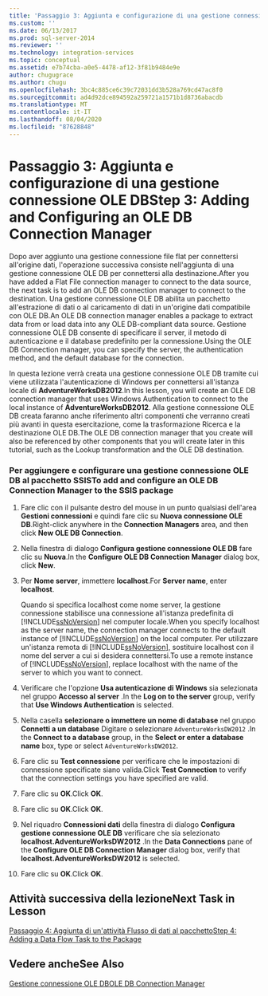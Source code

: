 ```yaml
---
title: 'Passaggio 3: Aggiunta e configurazione di una gestione connessione OLE DB | Microsoft Docs'
ms.custom: ''
ms.date: 06/13/2017
ms.prod: sql-server-2014
ms.reviewer: ''
ms.technology: integration-services
ms.topic: conceptual
ms.assetid: e7b74cba-a0e5-4478-af12-3f81b9484e9e
author: chugugrace
ms.author: chugu
ms.openlocfilehash: 3bc4c885ce6c39c72031dd3b528a769cd47ac8f0
ms.sourcegitcommit: ad4d92dce894592a259721a1571b1d8736abacdb
ms.translationtype: MT
ms.contentlocale: it-IT
ms.lasthandoff: 08/04/2020
ms.locfileid: "87628848"
---
```

# <a name="step-3-adding-and-configuring-an-ole-db-connection-manager"></a><span data-ttu-id="7da91-102">Passaggio 3: Aggiunta e configurazione di una gestione connessione OLE DB</span><span class="sxs-lookup"><span data-stu-id="7da91-102">Step 3: Adding and Configuring an OLE DB Connection Manager</span></span>
  <span data-ttu-id="7da91-103">Dopo aver aggiunto una gestione connessione file flat per connettersi all'origine dati, l'operazione successiva consiste nell'aggiunta di una gestione connessione OLE DB per connettersi alla destinazione.</span><span class="sxs-lookup"><span data-stu-id="7da91-103">After you have added a Flat File connection manager to connect to the data source, the next task is to add an OLE DB connection manager to connect to the destination.</span></span> <span data-ttu-id="7da91-104">Una gestione connessione OLE DB abilita un pacchetto all'estrazione di dati o al caricamento di dati in un'origine dati compatibile con OLE DB.</span><span class="sxs-lookup"><span data-stu-id="7da91-104">An OLE DB connection manager enables a package to extract data from or load data into any OLE DB-compliant data source.</span></span> <span data-ttu-id="7da91-105">Gestione connessione OLE DB consente di specificare il server, il metodo di autenticazione e il database predefinito per la connessione.</span><span class="sxs-lookup"><span data-stu-id="7da91-105">Using the OLE DB Connection manager, you can specify the server, the authentication method, and the default database for the connection.</span></span>  
  
 <span data-ttu-id="7da91-106">In questa lezione verrà creata una gestione connessione OLE DB tramite cui viene utilizzata l'autenticazione di Windows per connettersi all'istanza locale di **AdventureWorksDB2012**.</span><span class="sxs-lookup"><span data-stu-id="7da91-106">In this lesson, you will create an OLE DB connection manager that uses Windows Authentication to connect to the local instance of **AdventureWorksDB2012**.</span></span> <span data-ttu-id="7da91-107">Alla gestione connessione OLE DB creata faranno anche riferimento altri componenti che verranno creati più avanti in questa esercitazione, come la trasformazione Ricerca e la destinazione OLE DB.</span><span class="sxs-lookup"><span data-stu-id="7da91-107">The OLE DB connection manager that you create will also be referenced by other components that you will create later in this tutorial, such as the Lookup transformation and the OLE DB destination.</span></span>  
  
### <a name="to-add-and-configure-an-ole-db-connection-manager-to-the-ssis-package"></a><span data-ttu-id="7da91-108">Per aggiungere e configurare una gestione connessione OLE DB al pacchetto SSIS</span><span class="sxs-lookup"><span data-stu-id="7da91-108">To add and configure an OLE DB Connection Manager to the SSIS package</span></span>  
  
1.  <span data-ttu-id="7da91-109">Fare clic con il pulsante destro del mouse in un punto qualsiasi dell'area **Gestioni connessioni** e quindi fare clic su **Nuova connessione OLE DB**.</span><span class="sxs-lookup"><span data-stu-id="7da91-109">Right-click anywhere in the **Connection Managers** area, and then click **New OLE DB Connection**.</span></span>  
  
2.  <span data-ttu-id="7da91-110">Nella finestra di dialogo **Configura gestione connessione OLE DB** fare clic su **Nuova**.</span><span class="sxs-lookup"><span data-stu-id="7da91-110">In the **Configure OLE DB Connection Manager** dialog box, click **New**.</span></span>  
  
3.  <span data-ttu-id="7da91-111">Per **Nome server**, immettere **localhost**.</span><span class="sxs-lookup"><span data-stu-id="7da91-111">For **Server name**, enter **localhost**.</span></span>  
  
     <span data-ttu-id="7da91-112">Quando si specifica localhost come nome server, la gestione connessione stabilisce una connessione all'istanza predefinita di [!INCLUDE[ssNoVersion](../includes/ssnoversion-md.md)] nel computer locale.</span><span class="sxs-lookup"><span data-stu-id="7da91-112">When you specify localhost as the server name, the connection manager connects to the default instance of [!INCLUDE[ssNoVersion](../includes/ssnoversion-md.md)] on the local computer.</span></span> <span data-ttu-id="7da91-113">Per utilizzare un'istanza remota di [!INCLUDE[ssNoVersion](../includes/ssnoversion-md.md)], sostituire localhost con il nome del server a cui si desidera connettersi.</span><span class="sxs-lookup"><span data-stu-id="7da91-113">To use a remote instance of [!INCLUDE[ssNoVersion](../includes/ssnoversion-md.md)], replace localhost with the name of the server to which you want to connect.</span></span>  
  
4.  <span data-ttu-id="7da91-114">Verificare che l'opzione **Usa autenticazione di Windows** sia selezionata nel gruppo **Accesso al server** .</span><span class="sxs-lookup"><span data-stu-id="7da91-114">In the **Log on to the server** group, verify that **Use Windows Authentication** is selected.</span></span>  
  
5.  <span data-ttu-id="7da91-115">Nella casella **selezionare o immettere un nome di database** nel gruppo **Connetti a un database** Digitare o selezionare `AdventureWorksDW2012` .</span><span class="sxs-lookup"><span data-stu-id="7da91-115">In the **Connect to a database** group, in the **Select or enter a database name** box, type or select `AdventureWorksDW2012`.</span></span>  
  
6.  <span data-ttu-id="7da91-116">Fare clic su **Test connessione** per verificare che le impostazioni di connessione specificate siano valida.</span><span class="sxs-lookup"><span data-stu-id="7da91-116">Click **Test Connection** to verify that the connection settings you have specified are valid.</span></span>  
  
7.  <span data-ttu-id="7da91-117">Fare clic su **OK**.</span><span class="sxs-lookup"><span data-stu-id="7da91-117">Click **OK**.</span></span>  
  
8.  <span data-ttu-id="7da91-118">Fare clic su **OK**.</span><span class="sxs-lookup"><span data-stu-id="7da91-118">Click **OK**.</span></span>  
  
9. <span data-ttu-id="7da91-119">Nel riquadro **Connessioni dati** della finestra di dialogo **Configura gestione connessione OLE DB** verificare che sia selezionato **localhost.AdventureWorksDW2012** .</span><span class="sxs-lookup"><span data-stu-id="7da91-119">In the **Data Connections** pane of the **Configure OLE DB Connection Manager** dialog box, verify that **localhost.AdventureWorksDW2012** is selected.</span></span>  
  
10. <span data-ttu-id="7da91-120">Fare clic su **OK**.</span><span class="sxs-lookup"><span data-stu-id="7da91-120">Click **OK**.</span></span>  
  
## <a name="next-task-in-lesson"></a><span data-ttu-id="7da91-121">Attività successiva della lezione</span><span class="sxs-lookup"><span data-stu-id="7da91-121">Next Task in Lesson</span></span>  
 [<span data-ttu-id="7da91-122">Passaggio 4: Aggiunta di un'attività Flusso di dati al pacchetto</span><span class="sxs-lookup"><span data-stu-id="7da91-122">Step 4: Adding a Data Flow Task to the Package</span></span>](lesson-1-4-adding-a-data-flow-task-to-the-package.md)  
  
## <a name="see-also"></a><span data-ttu-id="7da91-123">Vedere anche</span><span class="sxs-lookup"><span data-stu-id="7da91-123">See Also</span></span>  
 [<span data-ttu-id="7da91-124">Gestione connessione OLE DB</span><span class="sxs-lookup"><span data-stu-id="7da91-124">OLE DB Connection Manager</span></span>](connection-manager/ole-db-connection-manager.md)  
  
  
